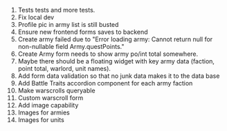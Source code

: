 1. Tests tests and more tests.
1. Fix local dev
1. Profile pic in army list is still busted
1. Ensure new frontend forms saves to backend
1. Create army failed due to "Error loading army: Cannot return null for non-nullable field Army.questPoints."
1. Create Army form needs to show army po/int total somewhere.
1. Maybe there should be a floating widget with key army data (faction, point total, warlord, unit names).
1. Add form data validation so that no junk data makes it to the data base
1. Add Battle Traits accordion component for each army faction
1. Make warscrolls queryable
1. Custom warscroll form
1. Add image capability
1. Images for armies
1. Images for units